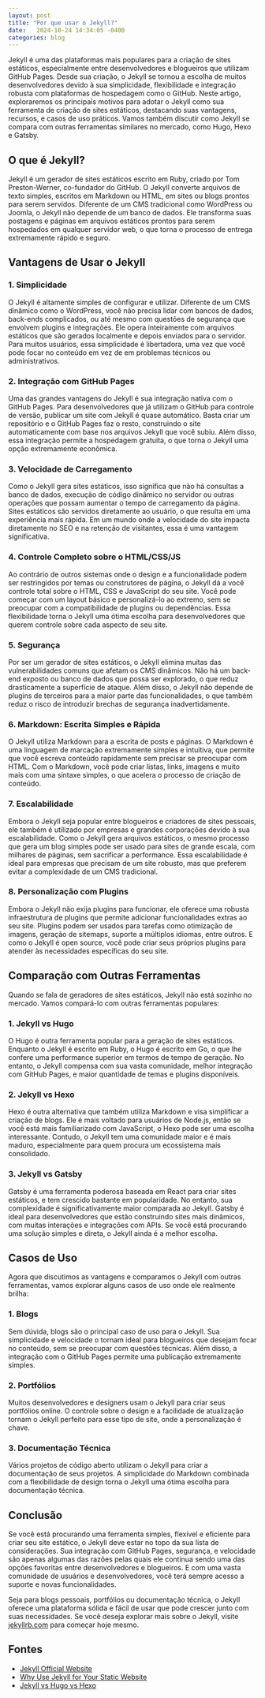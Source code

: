 ```yaml
---
layout: post
title: "Por que usar o Jekyll?"
date:   2024-10-24 14:34:05 -0400
categories: blog
---
```

Jekyll é uma das plataformas mais populares para a criação de sites estáticos, especialmente entre desenvolvedores e blogueiros que utilizam GitHub Pages. Desde sua criação, o Jekyll se tornou a escolha de muitos desenvolvedores devido à sua simplicidade, flexibilidade e integração robusta com plataformas de hospedagem como o GitHub. Neste artigo, exploraremos os principais motivos para adotar o Jekyll como sua ferramenta de criação de sites estáticos, destacando suas vantagens, recursos, e casos de uso práticos. Vamos também discutir como Jekyll se compara com outras ferramentas similares no mercado, como Hugo, Hexo e Gatsby.

## O que é Jekyll?

Jekyll é um gerador de sites estáticos escrito em Ruby, criado por Tom Preston-Werner, co-fundador do GitHub. O Jekyll converte arquivos de texto simples, escritos em Markdown ou HTML, em sites ou blogs prontos para serem servidos. Diferente de um CMS tradicional como WordPress ou Joomla, o Jekyll não depende de um banco de dados. Ele transforma suas postagens e páginas em arquivos estáticos prontos para serem hospedados em qualquer servidor web, o que torna o processo de entrega extremamente rápido e seguro.

## Vantagens de Usar o Jekyll

### 1. **Simplicidade**
O Jekyll é altamente simples de configurar e utilizar. Diferente de um CMS dinâmico como o WordPress, você não precisa lidar com bancos de dados, back-ends complicados, ou até mesmo com questões de segurança que envolvem plugins e integrações. Ele opera inteiramente com arquivos estáticos que são gerados localmente e depois enviados para o servidor. Para muitos usuários, essa simplicidade é libertadora, uma vez que você pode focar no conteúdo em vez de em problemas técnicos ou administrativos.

### 2. **Integração com GitHub Pages**
Uma das grandes vantagens do Jekyll é sua integração nativa com o GitHub Pages. Para desenvolvedores que já utilizam o GitHub para controle de versão, publicar um site com Jekyll é quase automático. Basta criar um repositório e o GitHub Pages faz o resto, construindo o site automaticamente com base nos arquivos Jekyll que você subiu. Além disso, essa integração permite a hospedagem gratuita, o que torna o Jekyll uma opção extremamente econômica.

### 3. **Velocidade de Carregamento**
Como o Jekyll gera sites estáticos, isso significa que não há consultas a banco de dados, execução de código dinâmico no servidor ou outras operações que possam aumentar o tempo de carregamento da página. Sites estáticos são servidos diretamente ao usuário, o que resulta em uma experiência mais rápida. Em um mundo onde a velocidade do site impacta diretamente no SEO e na retenção de visitantes, essa é uma vantagem significativa.

### 4. **Controle Completo sobre o HTML/CSS/JS**
Ao contrário de outros sistemas onde o design e a funcionalidade podem ser restringidos por temas ou construtores de página, o Jekyll dá a você controle total sobre o HTML, CSS e JavaScript do seu site. Você pode começar com um layout básico e personalizá-lo ao extremo, sem se preocupar com a compatibilidade de plugins ou dependências. Essa flexibilidade torna o Jekyll uma ótima escolha para desenvolvedores que querem controle sobre cada aspecto de seu site.

### 5. **Segurança**
Por ser um gerador de sites estáticos, o Jekyll elimina muitas das vulnerabilidades comuns que afetam os CMS dinâmicos. Não há um back-end exposto ou banco de dados que possa ser explorado, o que reduz drasticamente a superfície de ataque. Além disso, o Jekyll não depende de plugins de terceiros para a maior parte das funcionalidades, o que também reduz o risco de introduzir brechas de segurança inadvertidamente.

### 6. **Markdown: Escrita Simples e Rápida**
O Jekyll utiliza Markdown para a escrita de posts e páginas. O Markdown é uma linguagem de marcação extremamente simples e intuitiva, que permite que você escreva conteúdo rapidamente sem precisar se preocupar com HTML. Com o Markdown, você pode criar listas, links, imagens e muito mais com uma sintaxe simples, o que acelera o processo de criação de conteúdo.

### 7. **Escalabilidade**
Embora o Jekyll seja popular entre blogueiros e criadores de sites pessoais, ele também é utilizado por empresas e grandes corporações devido à sua escalabilidade. Como o Jekyll gera arquivos estáticos, o mesmo processo que gera um blog simples pode ser usado para sites de grande escala, com milhares de páginas, sem sacrificar a performance. Essa escalabilidade é ideal para empresas que precisam de um site robusto, mas que preferem evitar a complexidade de um CMS tradicional.

### 8. **Personalização com Plugins**
Embora o Jekyll não exija plugins para funcionar, ele oferece uma robusta infraestrutura de plugins que permite adicionar funcionalidades extras ao seu site. Plugins podem ser usados para tarefas como otimização de imagens, geração de sitemaps, suporte a múltiplos idiomas, entre outros. E como o Jekyll é open source, você pode criar seus próprios plugins para atender às necessidades específicas do seu site.

## Comparação com Outras Ferramentas

Quando se fala de geradores de sites estáticos, Jekyll não está sozinho no mercado. Vamos compará-lo com outras ferramentas populares:

### 1. **Jekyll vs Hugo**
O Hugo é outra ferramenta popular para a geração de sites estáticos. Enquanto o Jekyll é escrito em Ruby, o Hugo é escrito em Go, o que lhe confere uma performance superior em termos de tempo de geração. No entanto, o Jekyll compensa com sua vasta comunidade, melhor integração com GitHub Pages, e maior quantidade de temas e plugins disponíveis.

### 2. **Jekyll vs Hexo**
Hexo é outra alternativa que também utiliza Markdown e visa simplificar a criação de blogs. Ele é mais voltado para usuários de Node.js, então se você está mais familiarizado com JavaScript, o Hexo pode ser uma escolha interessante. Contudo, o Jekyll tem uma comunidade maior e é mais maduro, especialmente para quem procura um ecossistema mais consolidado.

### 3. **Jekyll vs Gatsby**
Gatsby é uma ferramenta poderosa baseada em React para criar sites estáticos, e tem crescido bastante em popularidade. No entanto, sua complexidade é significativamente maior comparada ao Jekyll. Gatsby é ideal para desenvolvedores que estão construindo sites mais dinâmicos, com muitas interações e integrações com APIs. Se você está procurando uma solução simples e direta, o Jekyll ainda é a melhor escolha.

## Casos de Uso

Agora que discutimos as vantagens e comparamos o Jekyll com outras ferramentas, vamos explorar alguns casos de uso onde ele realmente brilha:

### 1. **Blogs**
Sem dúvida, blogs são o principal caso de uso para o Jekyll. Sua simplicidade e velocidade o tornam ideal para blogueiros que desejam focar no conteúdo, sem se preocupar com questões técnicas. Além disso, a integração com o GitHub Pages permite uma publicação extremamente simples.

### 2. **Portfólios**
Muitos desenvolvedores e designers usam o Jekyll para criar seus portfólios online. O controle sobre o design e a facilidade de atualização tornam o Jekyll perfeito para esse tipo de site, onde a personalização é chave.

### 3. **Documentação Técnica**
Vários projetos de código aberto utilizam o Jekyll para criar a documentação de seus projetos. A simplicidade do Markdown combinada com a flexibilidade de design torna o Jekyll uma ótima escolha para documentação técnica.

## Conclusão

Se você está procurando uma ferramenta simples, flexível e eficiente para criar seu site estático, o Jekyll deve estar no topo da sua lista de considerações. Sua integração com GitHub Pages, segurança, e velocidade são apenas algumas das razões pelas quais ele continua sendo uma das opções favoritas entre desenvolvedores e blogueiros. E com uma vasta comunidade de usuários e desenvolvedores, você terá sempre acesso a suporte e novas funcionalidades.

Seja para blogs pessoais, portfólios ou documentação técnica, o Jekyll oferece uma plataforma sólida e fácil de usar que pode crescer junto com suas necessidades. Se você deseja explorar mais sobre o Jekyll, visite [jekyllrb.com](https://jekyllrb.com) para começar hoje mesmo.

## Fontes

- [Jekyll Official Website](https://jekyllrb.com/)
- [Why Use Jekyll for Your Static Website](https://www.sitepoint.com/jekyll-static-site-generator/)
- [Jekyll vs Hugo vs Hexo](https://www.smashingmagazine.com/2020/02/static-site-generators-jekyll-hugo-nuxt/)
